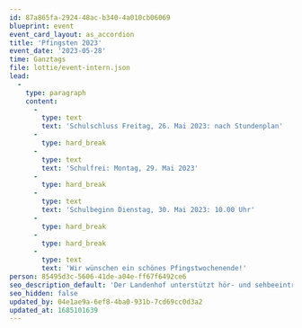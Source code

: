 ```yaml
---
id: 87a865fa-2924-48ac-b340-4a010cb06069
blueprint: event
event_card_layout: as_accordion
title: 'Pfingsten 2023'
event_date: '2023-05-28'
time: Ganztags
file: lottie/event-intern.json
lead:
  -
    type: paragraph
    content:
      -
        type: text
        text: 'Schulschluss Freitag, 26. Mai 2023: nach Stundenplan'
      -
        type: hard_break
      -
        type: text
        text: 'Schulfrei: Montag, 29. Mai 2023'
      -
        type: hard_break
      -
        type: text
        text: 'Schulbeginn Dienstag, 30. Mai 2023: 10.00 Uhr'
      -
        type: hard_break
      -
        type: hard_break
      -
        type: text
        text: 'Wir wünschen ein schönes Pfingstwochenende!'
person: 85495d3c-5606-41de-a04e-ff67f6492ce6
seo_description_default: 'Der Landenhof unterstützt hör- und sehbeeinträchtigte Kinder & Jugendliche in ihrem selbstbestimmten Leben durch Förderung ihrer Fähigkeiten & Entwicklung'
seo_hidden: false
updated_by: 04e1ae9a-6ef8-4ba0-931b-7cd69cc0d3a2
updated_at: 1685101639
---
```

